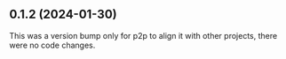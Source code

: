 ## 0.1.2 (2024-01-30)

This was a version bump only for p2p to align it with other projects, there were no code changes.